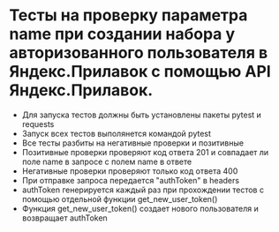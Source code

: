 ﻿# Тесты на проверку параметра name при создании набора у авторизованного пользователя в Яндекс.Прилавок с помощью API Яндекс.Прилавок.
- Для запуска тестов должны быть установлены пакеты pytest и requests
- Запуск всех тестов выполянется командой pytest
- Все тесты разбиты на негативные проверки и позитивные
- Позитивные проверки проверяют код ответа 201 и совпадает ли поле name в запросе с полем name в ответе
- Негативные проверки проверяют только код ответа 400
- При отправке запроса передается "authToken" в headers
- authToken генерируется каждый раз при прохождении тестов с помощью отдельной функции get_new_user_token()
- Функция get_new_user_token() создает нового пользователя и возвращает authToken